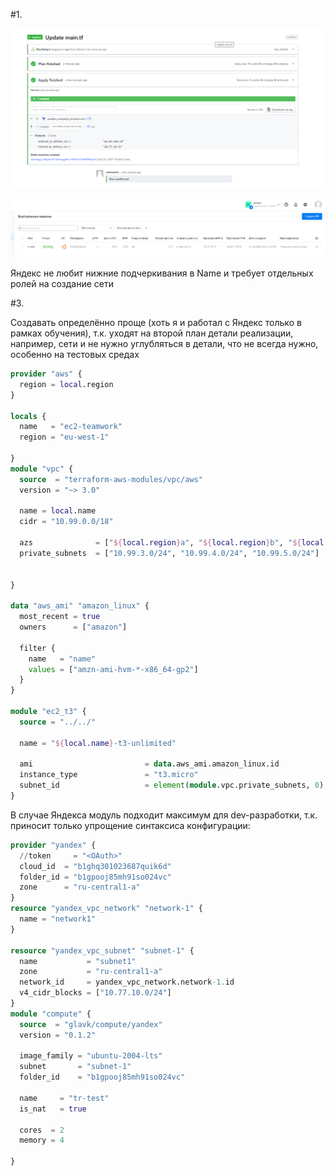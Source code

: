 #1.


![img.png](img.png)

![img_1.png](img_1.png)


Яндекс не любит нижние подчеркивания в Name и требует отдельных ролей на создание сети

#3.

Создавать определённо проще (хоть я и работал с Яндекс только в рамках обучения), т.к. уходят на второй план детали реализации, например,
сети и не нужно углубляться в детали, что не всегда нужно, особенно на тестовых средах

```terraform
provider "aws" {
  region = local.region
}

locals {
  name   = "ec2-teamwork"
  region = "eu-west-1"

}
module "vpc" {
  source  = "terraform-aws-modules/vpc/aws"
  version = "~> 3.0"

  name = local.name
  cidr = "10.99.0.0/18"

  azs              = ["${local.region}a", "${local.region}b", "${local.region}c"]
  private_subnets  = ["10.99.3.0/24", "10.99.4.0/24", "10.99.5.0/24"]

  
}

data "aws_ami" "amazon_linux" {
  most_recent = true
  owners      = ["amazon"]

  filter {
    name   = "name"
    values = ["amzn-ami-hvm-*-x86_64-gp2"]
  }
}

module "ec2_t3" {
  source = "../../"

  name = "${local.name}-t3-unlimited"

  ami                         = data.aws_ami.amazon_linux.id
  instance_type               = "t3.micro"
  subnet_id                   = element(module.vpc.private_subnets, 0)
}


```
В случае Яндекса модуль подходит максимум для dev-разработки, т.к. приносит только упрощение синтаксиса конфигурации:
```terraform
provider "yandex" {
  //token     = "<OAuth>"
  cloud_id  = "b1ghq301023687quik6d"
  folder_id = "b1gpooj85mh91so024vc"
  zone      = "ru-central1-a"
}
resource "yandex_vpc_network" "network-1" {
  name = "network1"
}

resource "yandex_vpc_subnet" "subnet-1" {
  name           = "subnet1"
  zone           = "ru-central1-a"
  network_id     = yandex_vpc_network.network-1.id
  v4_cidr_blocks = ["10.77.10.0/24"]
}
module "compute" {
  source  = "glavk/compute/yandex"
  version = "0.1.2"

  image_family = "ubuntu-2004-lts"
  subnet       = "subnet-1"
  folder_id    = "b1gpooj85mh91so024vc"

  name     = "tr-test"
  is_nat   = true

  cores  = 2
  memory = 4

}
```
